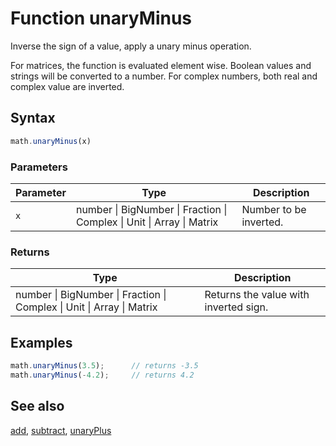 # Function unaryMinus

Inverse the sign of a value, apply a unary minus operation.

For matrices, the function is evaluated element wise. Boolean values and
strings will be converted to a number. For complex numbers, both real and
complex value are inverted.


## Syntax

```js
math.unaryMinus(x)
```

### Parameters

Parameter | Type | Description
--------- | ---- | -----------
`x` | number &#124; BigNumber &#124; Fraction &#124; Complex &#124; Unit &#124; Array &#124; Matrix | Number to be inverted.

### Returns

Type | Description
---- | -----------
number &#124; BigNumber &#124; Fraction &#124; Complex &#124; Unit &#124; Array &#124; Matrix | Returns the value with inverted sign.


## Examples

```js
math.unaryMinus(3.5);      // returns -3.5
math.unaryMinus(-4.2);     // returns 4.2
```


## See also

[add](add.md),
[subtract](subtract.md),
[unaryPlus](unaryPlus.md)


<!-- Note: This file is automatically generated from source code comments. Changes made in this file will be overridden. -->
